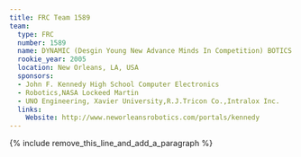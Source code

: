 ```yaml
---
title: FRC Team 1589
team:
  type: FRC
  number: 1589
  name: DYNAMIC (Desgin Young New Advance Minds In Competition) BOTICS
  rookie_year: 2005
  location: New Orleans, LA, USA
  sponsors:
  - John F. Kennedy High School Computer Electronics
  - Robotics,NASA Lockeed Martin
  - UNO Engineering, Xavier University,R.J.Tricon Co.,Intralox Inc.
  links:
    Website: http://www.neworleansrobotics.com/portals/kennedy
---
```


{% include remove_this_line_and_add_a_paragraph %}